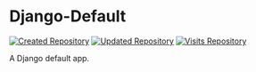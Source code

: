 # Django-Default

[![Created Repository](https://badges.pufler.dev/created/Ariel-MN/Django-Default)](https://github.com/Ariel-MN/Django-Default/)
[![Updated Repository](https://badges.pufler.dev/updated/Ariel-MN/Django-Default)](https://github.com/Ariel-MN/Django-Default/)
[![Visits Repository](https://badges.pufler.dev/visits/Ariel-MN/Django-Default)](https://github.com/Ariel-MN/Django-Default/)

A Django default app.
